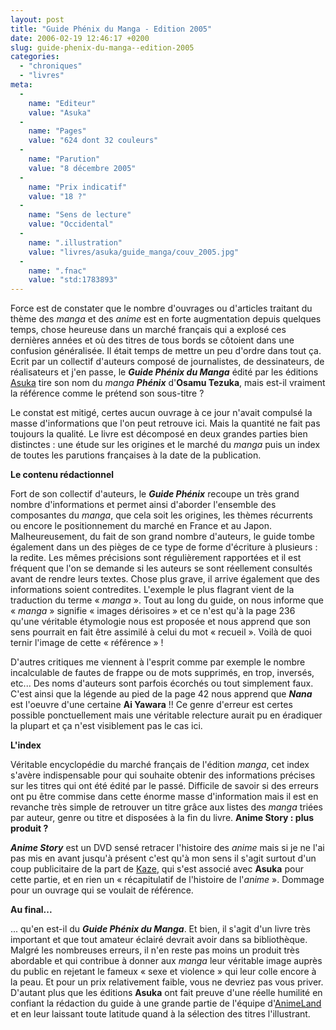 ```yaml
---
layout: post
title: "Guide Phénix du Manga - Edition 2005"
date: 2006-02-19 12:46:17 +0200
slug: guide-phenix-du-manga--edition-2005
categories:
  - "chroniques"
  - "livres"
meta:
  -
    name: "Editeur"
    value: "Asuka"
  -
    name: "Pages"
    value: "624 dont 32 couleurs"
  -
    name: "Parution"
    value: "8 décembre 2005"
  -
    name: "Prix indicatif"
    value: "18 ?"
  -
    name: "Sens de lecture"
    value: "Occidental"
  -
    name: ".illustration"
    value: "livres/asuka/guide_manga/couv_2005.jpg"
  -
    name: ".fnac"
    value: "std:1783893"
---
```


Force est de constater que le nombre d'ouvrages ou d'articles traitant du thème des _manga_ et des _anime_ est en forte augmentation depuis quelques temps, chose heureuse dans un marché français qui a explosé ces dernières années et où des titres de tous bords se côtoient dans une confusion généralisée. Il était temps de mettre un peu d'ordre dans tout ça. Ecrit par un collectif d'auteurs composé de journalistes, de dessinateurs, de réalisateurs et j'en passe, le **_Guide Phénix du Manga_** édité par les éditions [Asuka](http://www.asuka.fr) tire son nom du _manga_ **_Phénix_** d'**Osamu Tezuka**, mais est-il vraiment la référence comme le prétend son sous-titre ?

Le constat est mitigé, certes aucun ouvrage à ce jour n'avait compulsé la masse d'informations que l'on peut retrouve ici. Mais la quantité ne fait pas toujours la qualité. Le livre est décomposé en deux grandes parties bien distinctes : une étude sur les origines et le marché du _manga_ puis un index de toutes les parutions françaises à la date de la publication.

**Le contenu rédactionnel**

Fort de son collectif d'auteurs, le **_Guide Phénix_** recoupe un très grand nombre d'informations et permet ainsi d'aborder l'ensemble des composantes du _manga_, que cela soit les origines, les thèmes récurrents ou encore le positionnement du marché en France et au Japon. Malheureusement, du fait de son grand nombre d'auteurs, le guide tombe également dans un des pièges de ce type de forme d'écriture à plusieurs : la redite. Les mêmes précisions sont régulièrement rapportées et il est fréquent que l'on se demande si les auteurs se sont réellement consultés avant de rendre leurs textes. Chose plus grave, il arrive également que des informations soient contredites. L'exemple le plus flagrant vient de la traduction du terme « _manga_ ». Tout au long du guide, on nous informe que « _manga_ » signifie « images dérisoires » et ce n'est qu'à la page 236 qu'une véritable étymologie nous est proposée et nous apprend que son sens pourrait en fait être assimilé à celui du mot « recueil ». Voilà de quoi ternir l'image de cette « référence » !

D'autres critiques me viennent à l'esprit comme par exemple le nombre incalculable de fautes de frappe ou de mots supprimés, en trop, inversés, etc... Des noms d'auteurs sont parfois écorchés ou tout simplement faux. C'est ainsi que la légende au pied de la page 42 nous apprend que **_Nana_** est l'oeuvre d'une certaine **Ai Yawara** !! Ce genre d'erreur est certes possible ponctuellement mais une véritable relecture aurait pu en éradiquer la plupart et ça n'est visiblement pas le cas ici.

**L'index**

Véritable encyclopédie du marché français de l'édition _manga_, cet index s'avère indispensable pour qui souhaite obtenir des informations précises sur les titres qui ont été édité par le passé. Difficile de savoir si des erreurs ont pu être commise dans cette énorme masse d'information mais il est en revanche très simple de retrouver un titre grâce aux listes des _manga_ triées par auteur, genre ou titre et disposées à la fin du livre.  **Anime Story : plus produit ?**

**_Anime Story_** est un DVD sensé retracer l'histoire des _anime_ mais si je ne l'ai pas mis en avant jusqu'à présent c'est qu'à mon sens il s'agit surtout d'un coup publicitaire de la part de [Kaze](http://www.kaze.fr), qui s'est associé avec **Asuka** pour cette partie, et en rien un « récapitulatif de l'histoire de l'_anime_ ». Dommage pour un ouvrage qui se voulait de référence.

**Au final...**

... qu'en est-il du **_Guide Phénix du Manga_**. Et bien, il s'agit d'un livre très important et que tout amateur éclairé devrait avoir dans sa bibliothèque. Malgré les nombreuses erreurs, il n'en reste pas moins un produit très abordable et qui contribue à donner aux _manga_ leur véritable image auprès du public en rejetant le fameux « sexe et violence » qui leur colle encore à la peau. Et pour un prix relativement faible, vous ne devriez pas vous priver. D'autant plus que les éditions **Asuka** ont fait preuve d'une réelle humilité en confiant la rédaction du guide à une grande partie de l'équipe d'[AnimeLand](http://www.animeland.com) et en leur laissant toute latitude quand à la sélection des titres l'illustrant.